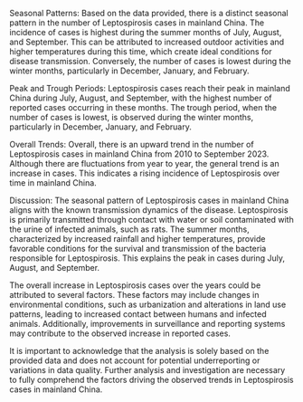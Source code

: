 Seasonal Patterns: 
Based on the data provided, there is a distinct seasonal pattern in the number of Leptospirosis cases in mainland China. The incidence of cases is highest during the summer months of July, August, and September. This can be attributed to increased outdoor activities and higher temperatures during this time, which create ideal conditions for disease transmission. Conversely, the number of cases is lowest during the winter months, particularly in December, January, and February.

Peak and Trough Periods: 
Leptospirosis cases reach their peak in mainland China during July, August, and September, with the highest number of reported cases occurring in these months. The trough period, when the number of cases is lowest, is observed during the winter months, particularly in December, January, and February.

Overall Trends: 
Overall, there is an upward trend in the number of Leptospirosis cases in mainland China from 2010 to September 2023. Although there are fluctuations from year to year, the general trend is an increase in cases. This indicates a rising incidence of Leptospirosis over time in mainland China.

Discussion: 
The seasonal pattern of Leptospirosis cases in mainland China aligns with the known transmission dynamics of the disease. Leptospirosis is primarily transmitted through contact with water or soil contaminated with the urine of infected animals, such as rats. The summer months, characterized by increased rainfall and higher temperatures, provide favorable conditions for the survival and transmission of the bacteria responsible for Leptospirosis. This explains the peak in cases during July, August, and September.

The overall increase in Leptospirosis cases over the years could be attributed to several factors. These factors may include changes in environmental conditions, such as urbanization and alterations in land use patterns, leading to increased contact between humans and infected animals. Additionally, improvements in surveillance and reporting systems may contribute to the observed increase in reported cases.

It is important to acknowledge that the analysis is solely based on the provided data and does not account for potential underreporting or variations in data quality. Further analysis and investigation are necessary to fully comprehend the factors driving the observed trends in Leptospirosis cases in mainland China.